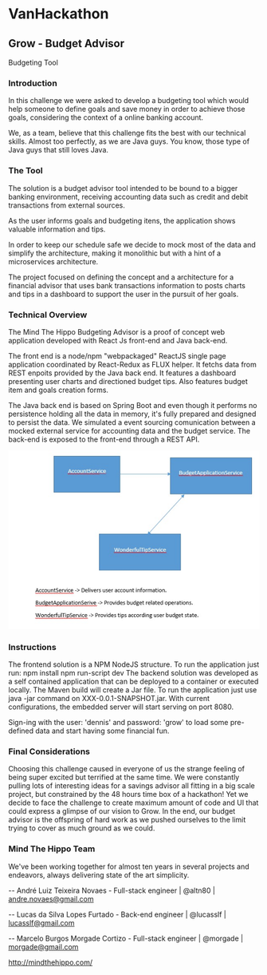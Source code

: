 VanHackathon
=======
Grow - Budget Advisor
-----------

Budgeting Tool

### Introduction

In this challenge we were asked to develop a budgeting tool which would help someone to define goals and save money in order
to achieve those goals, considering the context of a online banking account.

We, as a team, believe that this challenge fits the best with our technical skills. Almost too perfectly, as we are Java guys. You know,  those type of Java guys that still loves Java.

### The Tool

The solution is a budget advisor tool intended to be bound to a bigger banking environment, receiving accounting data such 
as credit and debit transactions from external sources.

As the user informs goals and budgeting itens, the application shows valuable information and tips.

In order to keep our schedule safe we decide to mock most of the data and simplify the architecture, making it monolithic but with a hint of a microservices architecture.

The project focused on defining the concept and a architecture for a financial advisor that uses bank transactions information to posts charts and tips in a dashboard to support the user in the pursuit of her goals.

### Technical Overview

The Mind The Hippo Budgeting Advisor is a proof of concept web application developed with React Js front-end and Java back-end.

The front end is a node/npm "webpackaged" ReactJS single page application coordinated by React-Redux as FLUX helper. It fetchs data from REST enpoits provided by the Java back end. It features a dashboard presenting user charts and directioned budget tips. Also features budget item and goals creation forms.

The Java back end is based on Spring Boot and even though it performs no persistence holding all the data in memory, it's fully prepared and designed to persist the data. We simulated a event sourcing comunication between a mocked external service for accounting data and the budget service. The back-end is exposed to the front-end through a REST API.

![Back-end architecture](/backend-architecture.jpeg)


### Instructions

The frontend solution is a NPM NodeJS structure. To run the application just run:
    npm install
    npm run-script dev
The backend solution was developed as a self contained application that can be deployed to a container or executed locally.
The Maven build will create a Jar file. To run the application just use java -jar command on XXX-0.0.1-SNAPSHOT.jar. With current configurations, the embedded server will start serving on port 8080.


Sign-ing with the user: 'dennis' and password: 'grow' to load some pre-defined data and start having some financial fun.

### Final Considerations


Choosing this challenge caused in everyone of us the strange feeling of being super excited but terrified at the same time. We were constantly pulling lots of interesting ideas for a savings advisor all fitting in a big scale project, but constrained by the 48 hours time box of a hackathon! Yet we decide to face the challenge to create maximum amount of code and UI that could express a glimpse of our vision to Grow. In the end, our budget advisor is the offspring of hard work as we pushed ourselves to the limit trying to cover as much ground as we could.

### Mind The Hippo Team

We've been working together for almost ten years in several projects and endeavors, always delivering state of the art simplicity.

-- André Luiz Teixeira Novaes - Full-stack engineer | @altn80 | andre.novaes@gmail.com

-- Lucas da Silva Lopes Furtado - Back-end engineer | @lucasslf | lucasslf@gmail.com

-- Marcelo Burgos Morgade Cortizo - Full-stack engineer | @morgade | morgade@gmail.com

http://mindthehippo.com/
